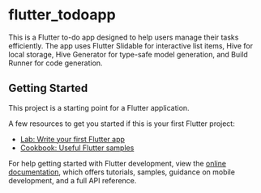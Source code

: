 # flutter_todoapp

This is a Flutter to-do app designed to help users manage their tasks efficiently. The app uses Flutter Slidable for interactive list items, Hive for local storage, Hive Generator for type-safe model generation, and Build Runner for code generation.

## Getting Started

This project is a starting point for a Flutter application.

A few resources to get you started if this is your first Flutter project:

- [Lab: Write your first Flutter app](https://docs.flutter.dev/get-started/codelab)
- [Cookbook: Useful Flutter samples](https://docs.flutter.dev/cookbook)

For help getting started with Flutter development, view the
[online documentation](https://docs.flutter.dev/), which offers tutorials,
samples, guidance on mobile development, and a full API reference.
